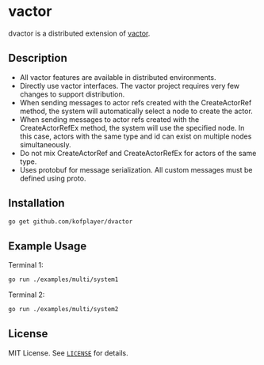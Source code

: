 # vactor

dvactor is a distributed extension of [vactor](https://github.com/kofplayer/vactor).

## Description

- All vactor features are available in distributed environments.
- Directly use vactor interfaces. The vactor project requires very few changes to support distribution.
- When sending messages to actor refs created with the CreateActorRef method, the system will automatically select a node to create the actor.
- When sending messages to actor refs created with the CreateActorRefEx method, the system will use the specified node. In this case, actors with the same type and id can exist on multiple nodes simultaneously.
- Do not mix CreateActorRef and CreateActorRefEx for actors of the same type.
- Uses protobuf for message serialization. All custom messages must be defined using proto.

## Installation

```sh
go get github.com/kofplayer/dvactor
```

## Example Usage

Terminal 1:
```sh
go run ./examples/multi/system1
```

Terminal 2:
```sh
go run ./examples/multi/system2
```

## License

MIT License. See [`LICENSE`](LICENSE) for details.